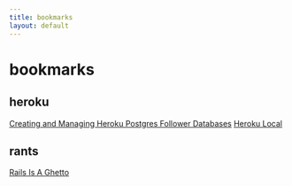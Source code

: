 ```yaml
---
title: bookmarks
layout: default
---
```

bookmarks
=========

heroku
------
[Creating and Managing Heroku Postgres Follower Databases](https://devcenter.heroku.com/articles/heroku-postgres-follower-databases)
[Heroku Local](https://devcenter.heroku.com/articles/heroku-local)

rants
-----
[Rails Is A Ghetto](http://harmful.cat-v.org/software/ruby/rails/is-a-ghetto)
